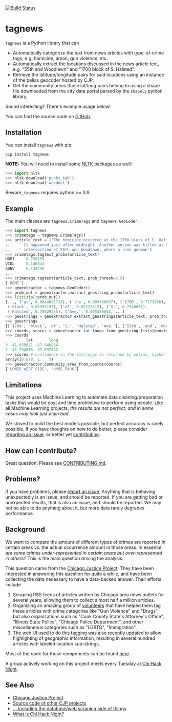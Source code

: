 [![Build Status](https://travis-ci.org/chicago-justice-project/article-tagging.svg?branch=master)](https://travis-ci.org/chicago-justice-project/article-tagging)

# tagnews

`tagnews` is a Python library that can

* Automatically categorize the text from news articles with type-of-crime tags, e.g. homicide, arson, gun violence, etc.
* Automatically extract the locations discussed in the news article text, e.g. "55th and Woodlawn" and "1700 block of S. Halsted".
* Retrieve the latitude/longitude pairs for said locations using an instance of the pelias geocoder hosted by CJP.
* Get the community areas those lat/long pairs belong to using a shape file downloaded from the city data portal parsed by the `shapely` python library.

Sound interesting? There's example usage below!

You can find the source code on [GitHub](https://github.com/chicago-justice-project/article-tagging).

## Installation

You can install `tagnews` with pip:

```
pip install tagnews
```

**NOTE:** You will need to install some [NLTK](http://www.nltk.org/) packages as well:

```python
>>> import nltk
>>> nltk.download('punkt_tab')
>>> nltk.download('wordnet')
```

Beware, `tagnews` requires python >= 3.9.

## Example

The main classes are `tagnews.CrimeTags` and `tagnews.GeoCoder`.

```python
>>> import tagnews
>>> crimetags = tagnews.CrimeTags()
>>> article_text = ('The homicide occurred at the 1700 block of S. Halsted Ave.'
...   ' It happened just after midnight. Another person was killed at the'
...   ' intersection of 55th and Woodlawn, where a lone gunman')
>>> crimetags.tagtext_proba(article_text)
HOMI     0.739159
VIOL     0.146943
GUNV     0.134798
...
>>> crimetags.tagtext(article_text, prob_thresh=0.5)
['HOMI']
>>> geoextractor = tagnews.GeoCoder()
>>> prob_out = geoextractor.extract_geostring_probs(article_text)
>>> list(zip(*prob_out))
[..., ('at', 0.0044685714), ('the', 0.005466637), ('1700', 0.7173856),
 ('block', 0.81395197), ('of', 0.82227415), ('S.', 0.7940061),
 ('Halsted', 0.70529455), ('Ave.', 0.60538065), ...]
>>> geostrings = geoextractor.extract_geostrings(article_text, prob_thresh=0.5)
>>> geostrings
[['1700', 'block', 'of', 'S.', 'Halsted', 'Ave.'], ['55th', 'and', 'Woodlawn,']]
>>> coords, scores = geoextractor.lat_longs_from_geostring_lists(geostrings)
>>> coords
         lat       long
0  41.859021 -87.646934
1  41.794816 -87.597422
>>> scores # confidence in the lat/longs as returned by pelias, higher is better
array([0.878, 1.   ])
>>> geoextractor.community_area_from_coords(coords)
['LOWER WEST SIDE', 'HYDE PARK']
```

## Limitations

This project uses Machine Learning to automate data cleaning/preparation tasks that would be cost and time prohibitive to perform using people. Like all Machine Learning projects, *the results are not perfect, and in some cases may look just plain bad*.

We strived to build the best models possible, but perfect accuracy is rarely possible. If you have thoughts on how to do better, please consider [reporting an issue](https://github.com/chicago-justice-project/article-tagging/issues/new), or better yet  [contributing](https://github.com/chicago-justice-project/article-tagging/blob/master/CONTRIBUTING.md).

## How can I contribute?

Great question! Please see [CONTRIBUTING.md](https://github.com/chicago-justice-project/article-tagging/blob/master/CONTRIBUTING.md).

## Problems?

If you have problems, please [report an issue](https://github.com/chicago-justice-project/article-tagging/issues/new). Anything that is behaving unexpectedly is an issue, and should be reported. If you are getting bad or unexpected results, that is also an issue, and should be reported. We may not be able to do anything about it, but more data rarely degrades performance.

## Background

We want to compare the amount of different types of crimes are reported in certain areas vs. the actual occurrence amount in those areas. In essence, *are some crimes under-represented in certain areas but over-represented in others?* This is the main question driving the analysis.

This question came from the [Chicago Justice Project](http://chicagojustice.org/). They have been interested in answering this question for quite a while, and have been collecting the data necessary to have a data-backed answer. Their efforts include

1. Scraping RSS feeds of articles written by Chicago area news outlets for several years, allowing them to collect almost half a million articles.
2. Organizing an amazing group of [volunteers](http://chicagojustice.org/volunteer-for-cjp/) that have helped them tag these articles with crime categories like "Gun Violence" and "Drugs", but also organizations such as "Cook County State's Attorney's Office", "Illinois State Police", "Chicago Police Department", and other miscellaneous categories such as "LGBTQ", "Immigration".
3. The web UI used to do this tagging was also recently updated to allow highlighting of geographic information, resulting in several hundred articles with labeled location sub-strings.

Most of the code for those components can be found [here](https://github.com/chicago-justice-project/chicago-justice).

A group actively working on this project meets every Tuesday at [Chi Hack Night](https://chihacknight.org/).

## See Also

* [Chicago Justice Project](http://chicagojustice.org/)
* [Source code of other CJP projects](https://github.com/chicago-justice-project)
* [... including the database/web scraping side of things](https://github.com/chicago-justice-project/chicago-justice)
* [What is Chi Hack Night?](https://chihacknight.org/about.html)
